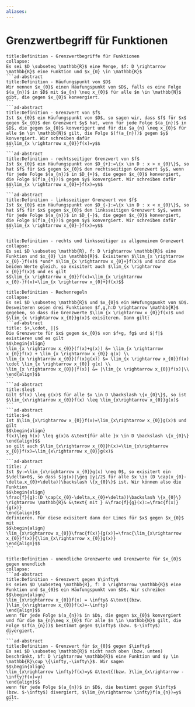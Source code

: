 ```yaml
---
aliases: 
---
```

# Grenzwertbegriff für Funktionen 
````ad-abstract
title:Definition - Grenzwertbegriffe für Funktionen
collapse:
Es sei $D \subseteq \mathbb{R}$ eine Menge, $f: D \rightarrow \mathbb{R}$ eine Funktion und $x_{0} \in \mathbb{R}$
```ad-abstract
title:Definition - Häufungspunkt von $D$
Wir nennen $x_{0}$ einen Häufungspunkt von $D$, falls es eine Folge $(a_{n})$ in $D$ mit $a_{n} \neq x_{0}$ für alle $n \in \mathbb{N}$ gibt, die gegen $x_{0}$ konvergiert.
```
```ad-abstract
title:Definition - Grenzwert von $f$
Ist $x_{0}$ ein Häufungspunkt von $D$, so sagen wir, dass $f$ für $x$ gegen $x_{0}$ den Grenzwert $y$ hat, wenn für jede Folge $(a_{n})$ in $D$, die gegen $x_{0}$ konverigert und für die $a_{n} \neq x_{0}$ für alle $n \in \mathbb{N}$ gilt, die Folge $(f(a_{n}))$ gegen $y$ konvergiert. Wir schreiben dafür
$$\lim_{x \rightarrow x_{0}}f(x)=y$$
```
```ad-abstract
title:Definition - rechtsseitiger Grenzwert von $f$
Ist $x_{0}$ ein Häufungspunkt von $D_{+}:=\{x \in D : x > x_{0}\}$, so hat $f$ für $x$ gegen $x_{0}$ den rechtsseitigen Grenzwert $y$, wenn für jede Folge $(a_{n})$ in $D_{+}$, die gegen $x_{0}$ konvergiert, die Folge $(f(a_{n}))$ gegen $y$ konvergiert. Wir schreiben dafür
$$\lim_{x \rightarrow x_{0}+}f(x)=y$$
```
```ad-abstract
title:Definition - linksseitiger Grenzwert von $f$
Ist $x_{0}$ ein Häufungspunkt von $D_{-}:=\{x \in D : x < x_{0}\}$, so hat $f$ für $x$ gegen $x_{0}$ den linksseitigen Grenzwert $y$, wenn für jede Folge $(a_{n})$ in $D_{-}$, die gegen $x_{0}$ konvergiert, die Folge $(f(a_{n}))$ gegen $y$ konvergiert. Wir schreiben dafür
$$\lim_{x \rightarrow x_{0}-}f(x)=y$$
```
````

```ad-abstract
title:Definition - rechts und linksseitiger zu allgemeinem Grenzwert
collapse:
Es sei $D \subseteq \mathbb{R}, f: D \rightarrow \mathbb{R}$ eine Funktion und $x_{0} \in \mathbb{R}$. Exisiteren $\lim_{x \rightarrow x_{0}-}f(x)$ *und* $\lim_{x \rightarrow x_{0}+}f(x)$ und sind die beiden Werte gleich, so exisitert auch $\lim_{x \rightarrow x_{0}}f(x)$ und es gilt
$$\lim_{x \rightarrow x_{0}}f(x)=\lim_{x \rightarrow x_{0}-}f(x)=\lim_{x \rightarrow x_{0}+}f(x)$$
```

````ad-abstract
title:Definition - Rechenregeln
collapse:
Es sei $D \subseteq \mathbb{R}$ und $x_{0}$ ein H#ufungspunkt von $D$. Desweiteren seien drei Funktionen $f,g,h:D \rightarrow \mathbb{R}$ gegeben, so dass die Grenzwerte $\lim_{x \rightarrow x_{0}}f(x)$ und $\lim_{x \rightarrow x_{0}}g(x)$ exisiteren. Dann gilt:
```ad-abstract
title: $+,\cdot, ||$
Die Grenzwerte für $x$ gegen $x_{0}$ von $f+g, fg$ und $|f|$ existieren und es gilt
$$\begin{align}
\lim_{x \rightarrow x_{0}}(f(x)+g(x)) &= \lim_{x \rightarrow x_{0}}f(x) + \lim_{x \rightarrow x_{0}} g(x) \\
\lim_{x \rightarrow x_{0}}(f(x)g(x)) &= \lim_{x \rightarrow x_{0}}f(x) \cdot \lim_{x \rightarrow x_{0}} g(x) \\
\lim_{x \rightarrow x_{0}}|f(x)| &= |\lim_{x \rightarrow x_{0}}f(x)|\\
\end{align}$$
```
```ad-abstract
title:$leq$
Gilt $f(x) \leq g(x)$ für alle $x \in D \backslash \{x_{0}\}$, so ist $\lim_{x\rightarrow x_{0}}f(x) \leq \lim_{x\rightarrow x_{0}}g(x)$
```
```ad-abstract
title:$=$
Ist $\lim_{x\rightarrow x_{0}}f(x)=\lim_{x\rightarrow x_{0}}g(x)$ und gilt
$$\begin{align}
f(x)\leq h(x) \leq g(x)& &\text{für alle }x \in D \backslash \{x_{0}\}
\end{align}$$
so gilt auch $\lim_{x\rightarrow x_{0}}h(x)=\lim_{x\rightarrow x_{0}}f(x)=\lim_{x\rightarrow x_{0}}g(x)$
```
```ad-abstract
title: /
Ist $y:=\lim_{x\rightarrow x_{0}}g(x) \neq 0$, so exisitert ein $\delta>0$, so dass $|g(x)|\geq |y|/2$ für alle $x \in (D \cap(x_{0}-\delta,x_{0}+\delta))\backslash \{x_{0}\}$ ist. Wir können also die Funktion
$$\begin{align}
\frac{f}{g}:(D \cap(x_{0}-\delta,x_{0}+\delta))\backslash \{x_{0}\} \rightarrow \mathbb{R}& &\text{ mit } &\frac{f}{g}(x):=\frac{f(x)}{g(x)}
\end{align}$$
definieren. Für diese exisitert dann der Limes für $x$ gegen $x_{0}$ mit
$$\begin{align}
\lim_{x\rightarrow x_{0}}\frac{f(x)}{g(x)}=\frac{\lim_{x\rightarrow x_{0}}f(x)}{\lim_{x\rightarrow x_{0}}g(x)}
\end{align}$$
```
````

````ad-abstract
title:Definition - unendliche Grenzwerte und Grenzwerte für $x_{0}$ gegen unendlich
collapse:
```ad-abstract
title:Definition - Grenzwert gegen $\infty$
Es seien $D \subseteq \mathbb{R}, f: D \rightarrow \mathbb{R}$ eine Funktion und $x_{0}$ ein Häufungspunkt von $D$. Wir schreiben
$$\begin{align}
\lim_{x\rightarrow x_{0}}f(x) = \infty& &\text{(bzw. }\lim_{x\rightarrow x_{0}}f(x)=-\infty)
\end{align}$$
wenn für jede Folge $(a_{n})$ in $D$, die gegen $x_{0}$ konvergiert und für die $a_{n}\neq x_{0}$ für alle $n \in \mathbb{N}$ gilt, die Folge $(f(a_{n}))$ bestimmt gegen $\infty$ (bzw. $-\infty$) divergiert.
```
```ad-abstract
title:Definition - Grenzwert für $x_{0}$ gegen $\infty$
Es sei $D \subseteq \mathbb{R}$ nicht nach oben (bzw. unten) beschränkt, $f: D \rightarrow \mathbb{R}$ eine Funktion und $y \in \mathbb{R}\cup \{\infty,-\infty\}$. Wir sagen
$$\begin{align}
\lim_{x\rightarrow \infty}f(x)=y& &\text{(bzw. }\lim_{x\rightarrow -\infty}f(x)=y)
\end{align}$$
wenn für jede Folge $(a_{n})$ in $D$, die bestimmt gegen $\infty$ (bzw. $-\infty$) divergiert, $\lim_{n\rightarrow \infty}f(a_{n})=y$ gilt.
```
````
